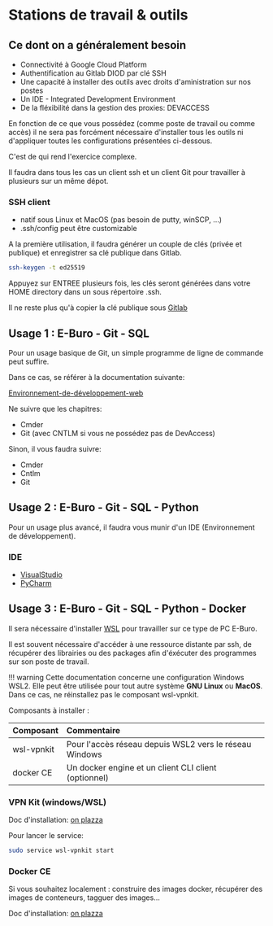 # Stations de travail & outils

## Ce dont on a généralement besoin

* Connectivité à Google Cloud Platform
* Authentification au Gitlab DIOD par clé SSH
* Une capacité à installer des outils avec droits d'aministration sur nos postes
* Un IDE - Integrated Development Environment
* De la fléxibilité dans la gestion des proxies: DEVACCESS

En fonction de ce que vous possédez (comme poste de travail ou comme accès) il ne sera pas forcément
nécessaire d'installer tous les outils ni d'appliquer toutes les configurations présentées ci-dessous.

C'est de qui rend l'exercice complexe.

Il faudra dans tous les cas un client ssh et un client Git pour travailler à plusieurs sur un même dépot.

### SSH client

* natif sous Linux et MacOS (pas besoin de putty, winSCP, …)
* .ssh/config peut être customizable

A la première utilisation, il faudra générer un couple de clés (privée et publique) et enregistrer sa clé publique dans Gitlab.

```bash
ssh-keygen -t ed25519
```

Appuyez sur ENTREE plusieurs fois, les clés seront générées dans votre HOME directory dans un sous répertoire .ssh.

Il ne reste plus qu'à copier la clé publique sous [Gitlab](https://gitlab.tech.orange/-/user_settings/ssh_keys)

## Usage 1 : E-Buro - Git - SQL

Pour un usage basique de Git, un simple programme de ligne de commande peut suffire.

Dans ce cas, se référer à la documentation suivante:
<!-- markdown-link-check-disable -->
[Environnement-de-développement-web](https://recommendations.innov.intraorange/environnement-de-developpement-web/#procdure-dinstallation)
<!-- markdown-link-check-enable -->

Ne suivre que les chapitres:

* Cmder
* Git (avec CNTLM si vous ne possédez pas de DevAccess)

Sinon, il vous faudra suivre:

* Cmder
* Cntlm
* Git

## Usage 2 : E-Buro - Git - SQL - Python

Pour un usage plus avancé, il faudra vous munir d'un IDE (Environnement de développement).

### IDE
<!-- markdown-link-check-disable -->
* [VisualStudio](https://code.visualstudio.com/)
* [PyCharm](https://www.jetbrains.com/fr-fr/pycharm/)
<!-- markdown-link-check-enable -->

## Usage 3 : E-Buro - Git - SQL - Python - Docker

Il sera nécessaire d'installer [WSL](https://plazza.orange.com/docs/DOC-2051952)
pour travailler sur ce type de PC E-Buro.

Il est souvent nécessaire d'accéder à une ressource distante par ssh, de récupérer des librairies ou
des packages afin d'éxécuter des programmes sur son poste de travail.

!!! warning
    Cette documentation concerne une configuration Windows WSL2. Elle peut être
    utilisée pour tout autre système **GNU Linux** ou **MacOS**.
    Dans ce cas, ne réinstallez pas le composant wsl-vpnkit.

Composants à installer :

| Composant          |   Commentaire                            |
|:-------------------|:-----------------------------------------|
| wsl-vpnkit | Pour l'accès réseau depuis WSL2 vers le réseau Windows |
| docker CE  | Un docker engine et un client CLI client (optionnel)   |

### VPN Kit (windows/WSL)

Doc d'installation: [on plazza](https://plazza.orange.com/docs/DOC-2051952#jive_content_id_Installation_de_VPNKit)

Pour lancer le service:

```bash
sudo service wsl-vpnkit start
```

### Docker CE

Si vous souhaitez localement : construire des images docker, récupérer des
images de conteneurs, tagguer des images...

Doc d'installation: [on plazza](https://plazza.orange.com/docs/DOC-2051952#jive_content_id_Installation_de_Docker_CE)
